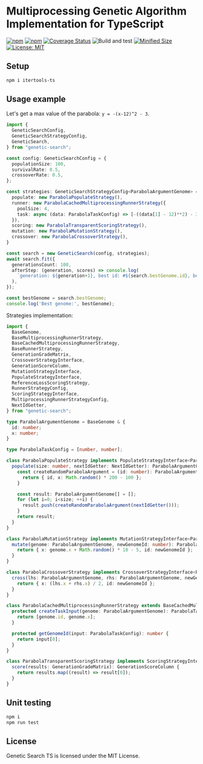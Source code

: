 # Multiprocessing Genetic Algorithm Implementation for TypeScript

[![npm](https://img.shields.io/npm/v/genetic-search.svg)](https://www.npmjs.com/package/genetic-search)
[![npm](https://img.shields.io/npm/dm/genetic-search.svg?style=flat)](https://www.npmjs.com/package/genetic-search)
[![Coverage Status](https://coveralls.io/repos/github/Smoren/genetic-search-ts/badge.svg?branch=master&rand=222)](https://coveralls.io/github/Smoren/genetic-search-ts?branch=master)
![Build and test](https://github.com/Smoren/genetic-search-ts/actions/workflows/test.yml/badge.svg)
[![Minified Size](https://badgen.net/bundlephobia/minzip/genetic-search)](https://bundlephobia.com/result?p=genetic-search)
[![License: MIT](https://img.shields.io/badge/License-MIT-yellow.svg)](https://opensource.org/licenses/MIT)

Setup
-----

```bash
npm i itertools-ts
```

Usage example
-------------

Let's get a max value of the parabola: `y = -(x-12)^2 - 3`.

```typescript
import {
  GeneticSearchConfig,
  GeneticSearchStrategyConfig,
  GeneticSearch,
} from "genetic-search";

const config: GeneticSearchConfig = {
  populationSize: 100,
  survivalRate: 0.5,
  crossoverRate: 0.5,
};

const strategies: GeneticSearchStrategyConfig<ParabolaArgumentGenome> = {
  populate: new ParabolaPopulateStrategy(),
  runner: new ParabolaCachedMultiprocessingRunnerStrategy({
    poolSize: 4,
    task: async (data: ParabolaTaskConfig) => [-((data[1] - 12)**2) - 3],
  }),
  scoring: new ParabolaTransparentScoringStrategy(),
  mutation: new ParabolaMutationStrategy(),
  crossover: new ParabolaCrossoverStrategy(),
}

const search = new GeneticSearch(config, strategies);
await search.fit({
  generationsCount: 100,
  afterStep: (generation, scores) => console.log(
    `generation: ${generation+1}, best id: #${search.bestGenome.id}, best score: ${scores[0]}`
  ),
});

const bestGenome = search.bestGenome;
console.log('Best genome:', bestGenome);
```

Strategies implementation:

```typescript
import {
  BaseGenome,
  BaseMultiprocessingRunnerStrategy,
  BaseCachedMultiprocessingRunnerStrategy,
  BaseRunnerStrategy,
  GenerationGradeMatrix,
  CrossoverStrategyInterface,
  GenerationScoreColumn,
  MutationStrategyInterface,
  PopulateStrategyInterface,
  ReferenceLossScoringStrategy,
  RunnerStrategyConfig,
  ScoringStrategyInterface,
  MultiprocessingRunnerStrategyConfig,
  NextIdGetter,
} from "genetic-search";

type ParabolaArgumentGenome = BaseGenome & {
  id: number;
  x: number;
}

type ParabolaTaskConfig = [number, number];

class ParabolaPopulateStrategy implements PopulateStrategyInterface<ParabolaArgumentGenome> {
  populate(size: number, nextIdGetter: NextIdGetter): ParabolaArgumentGenome[] {
    const createRandomParabolaArgument = (id: number): ParabolaArgumentGenome => {
      return { id, x: Math.random() * 200 - 100 };
    }

    const result: ParabolaArgumentGenome[] = [];
    for (let i=0; i<size; ++i) {
      result.push(createRandomParabolaArgument(nextIdGetter()));
    }
    return result;
  }
}

class ParabolaMutationStrategy implements MutationStrategyInterface<ParabolaArgumentGenome> {
  mutate(genome: ParabolaArgumentGenome, newGenomeId: number): ParabolaArgumentGenome {
    return { x: genome.x + Math.random() * 10 - 5, id: newGenomeId };
  }
}

class ParabolaCrossoverStrategy implements CrossoverStrategyInterface<ParabolaArgumentGenome> {
  cross(lhs: ParabolaArgumentGenome, rhs: ParabolaArgumentGenome, newGenomeId: number): ParabolaArgumentGenome {
    return { x: (lhs.x + rhs.x) / 2, id: newGenomeId };
  }
}

class ParabolaCachedMultiprocessingRunnerStrategy extends BaseCachedMultiprocessingRunnerStrategy<ParabolaArgumentGenome, MultiprocessingRunnerStrategyConfig<ParabolaTaskConfig>, ParabolaTaskConfig> {
  protected createTaskInput(genome: ParabolaArgumentGenome): ParabolaTaskConfig {
    return [genome.id, genome.x];
  }

  protected getGenomeId(input: ParabolaTaskConfig): number {
    return input[0];
  }
}

class ParabolaTransparentScoringStrategy implements ScoringStrategyInterface {
  score(results: GenerationGradeMatrix): GenerationScoreColumn {
    return results.map((result) => result[0]);
  }
}
```


Unit testing
------------

```bash
npm i
npm run test
```

License
-------

Genetic Search TS is licensed under the MIT License.
